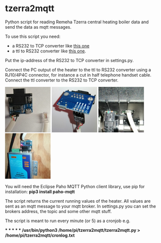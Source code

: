 # tzerra2mqtt
Python script for reading Remeha Tzerra central heating boiler data and send the data as mqtt messages.
 
To use this script you need:
* a RS232 to TCP converter like <a target="_blank" href="https://nl.aliexpress.com/item/32807885568.html">this one</a>
* a ttl to RS232 converter like <a target="_blank" href="https://nl.aliexpress.com/item/4000055222836.html">this one</a>.

Put the ip-address of the RS232 to TCP converter in settings.py.

Connect the PC output of the heater to the ttl to RS232 converter using a RJ10/4P4C connector, for instance a cut in half telephone handset cable. Connect the ttl converter to the RS232 to TCP converter.

<img src="https://github.com/JJanssen123/tzerra2mqtt/blob/master/images/1.jpg" width=150>&nbsp;<img src="https://github.com/JJanssen123/tzerra2mqtt/blob/master/images/2.jpg" width=150>&nbsp;<img src="https://github.com/JJanssen123/tzerra2mqtt/blob/master/images/3.jpg" width=150>&nbsp;<img src="https://github.com/JJanssen123/tzerra2mqtt/blob/master/images/4.jpg" width=150>

You will need the Eclipse Paho MQTT Python client library, use pip for installation: **pip3 install paho-mqtt**

The script returns the current running values of the heater. All values are sent as an mqtt message to your mqtt broker. In settings.py you can set the brokers address, the topic and some other mqtt stuff.

The script is meant to run every minute (or 5) as a cronjob e.g. 

**\* \* \* \* \* /usr/bin/python3 /home/pi/tzerra2mqtt/tzerra2mqtt.py > /home/pi/tzerra2mqtt/cronlog.txt**
